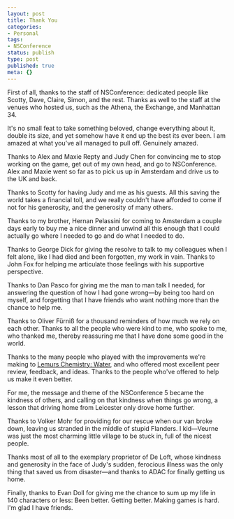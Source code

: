 ```yaml
---
layout: post
title: Thank You
categories:
- Personal
tags:
- NSConference
status: publish
type: post
published: true
meta: {}
---
```

First of all, thanks to the staff of NSConference: dedicated people like Scotty, Dave, Claire, Simon, and the rest. Thanks as well to the staff at the venues who hosted us, such as the Athena, the Exchange, and Manhattan 34.

It's no small feat to take something beloved, change everything about it, double its size, and yet somehow have it end up the best its ever been. I am amazed at what you've all managed to pull off. Genuinely amazed.

Thanks to Alex and Maxie Repty and Judy Chen for convincing me to stop working on the game, get out of my own head, and go to NSConference. Alex and Maxie went so far as to pick us up in Amsterdam and drive us to the UK and back.

Thanks to Scotty for having Judy and me as his guests. All this saving the world takes a financial toll, and we really couldn't have afforded to come if not for his generosity, and the generosity of many others.

Thanks to my brother, Hernan Pelassini for coming to Amsterdam a couple days early to buy me a nice dinner and unwind all this enough that I could actually go where I needed to go and do what I needed to do.

Thanks to George Dick for giving the resolve to talk to my colleagues when I felt alone, like I had died and been forgotten, my work in vain. Thanks to John Fox for helping me articulate those feelings with his supportive perspective.

Thanks to Dan Pasco for giving me the man to man talk I needed, for answering the question of how I had gone wrong—by being too hard on myself, and forgetting that I have friends who want nothing more than the chance to help me.

Thanks to Oliver Fürniß for a thousand reminders of how much we rely on each other. Thanks to all the people who were kind to me, who spoke to me, who thanked me, thereby reassuring me that I have done some good in the world.

Thanks to the many people who played with the improvements we're making to <a href="http://le.mu.rs/chemistry">Lemurs Chemistry: Water</a>, and who offered most excellent peer review, feedback, and ideas. Thanks to the people who've offered to help us make it even better.

For me, the message and theme of the NSConference 5 became the kindness of others, and calling on that kindness when things go wrong, a lesson that driving home from Leicester only drove home further.

Thanks to Volker Mohr for providing for our rescue when our van broke down, leaving us stranded in the middle of stupid Flanders. I kid—Veurne was just the most charming little village to be stuck in, full of the nicest people.

Thanks most of all to the exemplary proprietor of De Loft, whose kindness and generosity in the face of Judy's sudden, ferocious illness was the only thing that saved us from disaster—and thanks to ADAC for finally getting us home.

Finally, thanks to Evan Doll for giving me the chance to sum up my life in 140 characters or less: Been better. Getting better. Making games is hard. I'm glad I have friends.
